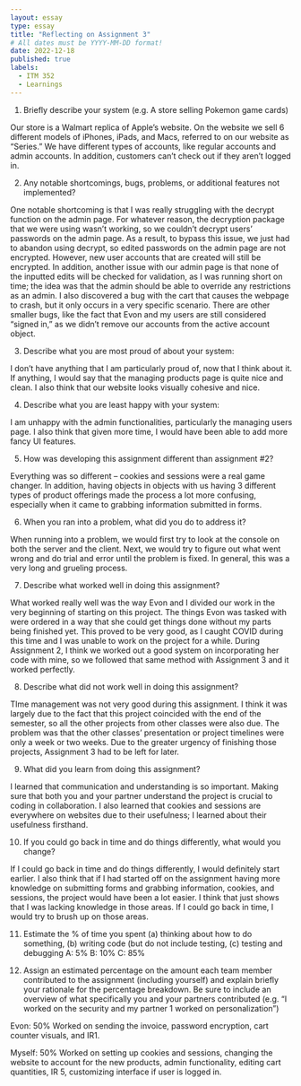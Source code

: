 ```yaml
---
layout: essay
type: essay
title: "Reflecting on Assignment 3"
# All dates must be YYYY-MM-DD format!
date: 2022-12-18
published: true
labels:
  - ITM 352
  - Learnings
---
```


1. Briefly describe your system (e.g. A store selling Pokemon game cards)

Our store is a Walmart replica of Apple’s website.  On the website we sell 6 different models of iPhones, iPads, and Macs, referred to on our website as “Series.” We have different types of accounts, like regular accounts and admin accounts. In addition, customers can’t check out if they aren’t logged in.

2. Any notable shortcomings, bugs, problems, or additional features not implemented?

One notable shortcoming is that I was really struggling with the decrypt function on the admin page. For whatever reason, the decryption package that we were using wasn’t working, so we couldn’t decrypt users’ passwords on the admin page. As a result, to bypass this issue, we just had to abandon using decrypt, so edited passwords on the admin page are not encrypted. However, new user accounts that are created will still be encrypted. In addition, another issue with our admin page is that none of the inputted edits will be checked for validation, as I was running short on time; the idea was that the admin should be able to override any restrictions as an admin. I also discovered a bug with the cart that causes the webpage to crash, but it only occurs in a very specific scenario. There are other smaller bugs, like the fact that Evon and my users are still considered “signed in,” as we didn’t remove our accounts from the active account object.

3. Describe what you are most proud of about your system:

I don’t have anything that I am particularly proud of, now that I think about it. If anything, I would say that the managing products page is quite nice and clean. I also think that our website looks visually cohesive and nice. 

4. Describe what you are least happy with your system:

I am unhappy with the admin functionalities, particularly the managing users page. I also think that given more time, I would have been able to add more fancy UI features.

5. How was developing this assignment different than assignment #2?


Everything was so different – cookies and sessions were a real game changer. In addition, having objects in objects with us having 3 different types of product offerings made the process a lot more confusing, especially when it came to grabbing information submitted in forms.

6. When you ran into a problem, what did you do to address it?

When running into a problem, we would first try to look at the console on both the server and the client. Next, we would try to figure out what went wrong and do trial and error until the problem is fixed. In general, this was a very long and grueling process.

7. Describe what worked well in doing this assignment?

What worked really well was the way Evon and I divided our work in the very beginning of starting on this project. The things Evon was tasked with were ordered in a way that she could get things done without my parts being finished yet. This proved to be very good, as I caught COVID during this time and I was unable to work on the project for a while. During Assignment 2, I think we worked out a good system on incorporating her code with mine, so we followed that same method with Assignment 3 and it worked perfectly.

8. Describe what did not work well in doing this assignment?

TIme management was not very good during this assignment. I think it was largely due to the fact that this project coincided with the end of the semester, so all the other projects from other classes were also due. The problem was that the other classes’ presentation or project timelines were only a week or two weeks. Due to the greater urgency of finishing those projects, Assignment 3 had to be left for later.

9. What did you learn from doing this assignment?

I learned that communication and understanding is so important. Making sure that both you and your partner understand the project is crucial to coding in collaboration. I also learned that cookies and sessions are everywhere on websites due to their usefulness; I learned about their usefulness firsthand.

10. If you could go back in time and do things differently, what would you change?

If I could go back in time and do things differently, I would definitely start earlier. I also think that if I had started off on the assignment having more knowledge on submitting forms and grabbing information, cookies, and sessions, the project would have been a lot easier. I think that just shows that I was lacking knowledge in those areas. If I could go back in time, I would try to brush up on those areas. 

11. Estimate the % of time you spent (a) thinking about how to do something, (b) writing code (but do not include testing, (c) testing and debugging
A: 5% B: 10% C: 85%

12. Assign an estimated percentage on the amount each team member contributed to the assignment (including yourself) and explain briefly your rationale for the percentage breakdown. Be sure to include an overview of what specifically you and your partners contributed (e.g. “I worked on the security and my partner 1 worked on personalization”)

Evon: 50%
Worked on sending the invoice, password encryption, cart counter visuals, and IR1.

Myself: 50%
Worked on setting up cookies and sessions, changing the website to account for the new products, admin functionality, editing cart quantities, IR 5, customizing interface if user is logged in.
